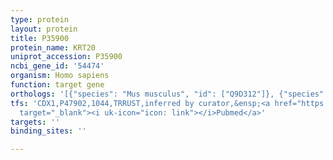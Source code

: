 ```yaml
---
type: protein
layout: protein
title: P35900
protein_name: KRT20
uniprot_accession: P35900
ncbi_gene_id: '54474'
organism: Homo sapiens
function: target gene
orthologs: '[{"species": "Mus musculus", "id": ["Q9D312"]}, {"species": "Rattus norvegicus", "id": ["D3Z7Y6"]}]'
tfs: 'CDX1,P47902,1044,TRRUST,inferred by curator,&ensp;<a href="https://www.ncbi.nlm.nih.gov/pubmed/?term=29087512%5Buid%5D+OR+19188603%5Buid%5D"
  target="_blank"><i uk-icon="icon: link"></i>Pubmed</a>'
targets: ''
binding_sites: ''

---
```

